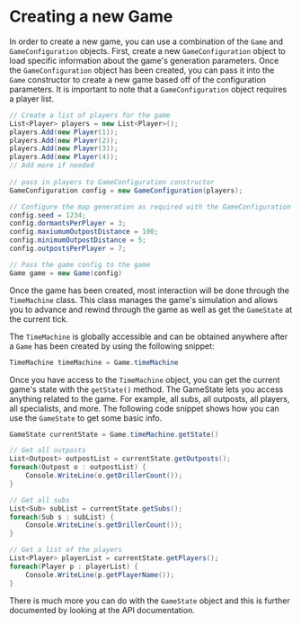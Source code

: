 # Creating a new Game

In order to create a new game, you can use a combination of the `Game` and `GameConfiguration` objects.
First, create a new `GameConfiguration` object to load specific information about the game's generation parameters.
Once the `GameConfiguration` object has been created, you can pass it into the `Game` constructor to create a new
game based off of the configuration parameters. It is important to note that a `GameConfiguration` object requires a player list.

```cs
// Create a list of players for the game
List<Player> players = new List<Player>();
players.Add(new Player(1));
players.Add(new Player(2));
players.Add(new Player(3));
players.Add(new Player(4));
// Add more if needed
            
// pass in players to GameConfiguration constructor
GameConfiguration config = new GameConfiguration(players);

// Configure the map generation as required with the GameConfiguration object.
config.seed = 1234;
config.dormantsPerPlayer = 3;
config.maxiumumOutpostDistance = 100;
config.minimumOutpostDistance = 5;
config.outpostsPerPlayer = 7;     

// Pass the game config to the game
Game game = new Game(config)
```

Once the game has been created, most interaction will be done through the `TimeMachine` class. This class manages the
game's simulation and allows you to advance and rewind through the game as well as get the `GameState` at the current
tick.

The `TimeMachine` is globally accessible and can be obtained anywhere after a `Game` has been created 
by using the following snippet:
```cs
TimeMachine timeMachine = Game.timeMachine
```

Once you have access to the `TimeMachine` object, you can get the current game's state with the `getState()` method.
The GameState lets you access anything related to the game. For example, all subs, all outposts, all players,
all specialists, and more. The following code snippet shows how you can use the `GameState` to get some basic info.

```cs
GameState currentState = Game.timeMachine.getState()

// Get all outposts
List<Outpost> outpostList = currentState.getOutposts();
foreach(Outpost o : outpostList) {
    Console.WriteLine(o.getDrillerCount());
}

// Get all subs
List<Sub> subList = currentState.getSubs();
foreach(Sub s : subList) {
    Console.WriteLine(s.getDrillerCount());
}

// Get a list of the players
List<Player> playerList = currentState.getPlayers();
foreach(Player p : playerList) {
    Console.WriteLine(p.getPlayerName());
}

```

There is much more you can do with the `GameState` object and this is further documented by looking at the API
documentation.